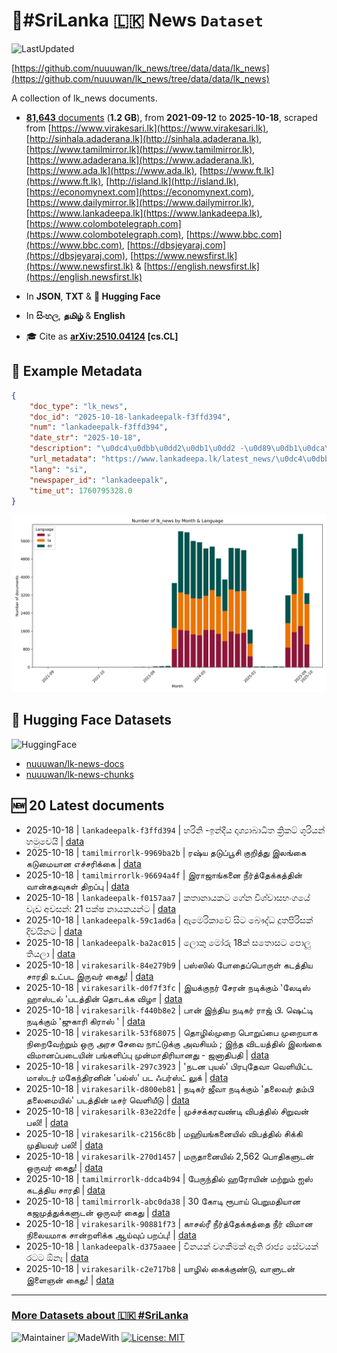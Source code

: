 # 📄#SriLanka 🇱🇰 News `Dataset`

![LastUpdated](https://img.shields.io/badge/last_updated-2025--10--18_19:45:28-green)

[https://github.com/nuuuwan/lk_news/tree/data/data/lk_news](https://github.com/nuuuwan/lk_news/tree/data/data/lk_news)

A collection of lk_news documents.

- [**81,643** documents](https://github.com/nuuuwan/lk_news/tree/data/data/lk_news) (**1.2 GB**), from **2021-09-12** to **2025-10-18**, scraped from [https://www.virakesari.lk](https://www.virakesari.lk), [http://sinhala.adaderana.lk](http://sinhala.adaderana.lk), [https://www.tamilmirror.lk](https://www.tamilmirror.lk), [https://www.adaderana.lk](https://www.adaderana.lk), [https://www.ada.lk](https://www.ada.lk), [https://www.ft.lk](https://www.ft.lk), [http://island.lk](http://island.lk), [https://economynext.com](https://economynext.com), [https://www.dailymirror.lk](https://www.dailymirror.lk), [https://www.lankadeepa.lk](https://www.lankadeepa.lk), [https://www.colombotelegraph.com](https://www.colombotelegraph.com), [https://www.bbc.com](https://www.bbc.com), [https://dbsjeyaraj.com](https://dbsjeyaraj.com), [https://www.newsfirst.lk](https://www.newsfirst.lk) & [https://english.newsfirst.lk](https://english.newsfirst.lk)

- In **JSON**, **TXT** & **🤗 Hugging Face**

- In **සිංහල**, **தமிழ்** & **English**

- 🎓 Cite as **[arXiv:2510.04124](https://arxiv.org/abs/2510.04124) [cs.CL]**

## 📝 Example Metadata

```json
{
    "doc_type": "lk_news",
    "doc_id": "2025-10-18-lankadeepalk-f3ffd394",
    "num": "lankadeepalk-f3ffd394",
    "date_str": "2025-10-18",
    "description": "\u0dc4\u0dbb\u0dd2\u0db1\u0dd2 -\u0d89\u0db1\u0dca\u0daf\u0dd3\u0dba \u0daf\u0dd8\u0dc1\u0dca\u200d\u0dba\u0dcf\u0db6\u0dcf\u0db0\u0dd2\u0dad \u0d9a\u0dca\u200d\u0dbb\u0dd2\u0d9a\u0da7\u0dca \u0dc1\u0dd6\u0dbb\u0dd2\u0dba\u0db1\u0dca \u0dc4\u0db8\u0dd4\u0dc0\u0dd9\u0dba\u0dd2",
    "url_metadata": "https://www.lankadeepa.lk/latest_news/\u0dc4\u0dbb\u0db1-\u0d89\u0db1\u0daf\u0dba-\u0daf\u0dc1\u0dba\u0db6\u0db0\u0dad-\u0d9a\u0dbb\u0d9a\u0da7-\u0dc1\u0dbb\u0dba\u0db1-\u0dc4\u0db8\u0dc0\u0dba/1-681595",
    "lang": "si",
    "newspaper_id": "lankadeepalk",
    "time_ut": 1760795328.0
}
```

![Chart](https://raw.githubusercontent.com/nuuuwan/lk_news/refs/heads/data/data/lk_news/docs_by_month_and_lang.png)

## 🤗 Hugging Face Datasets

![HuggingFace](https://img.shields.io/badge/-HuggingFace-FDEE21?style=for-the-badge&logo=HuggingFace)

- [nuuuwan/lk-news-docs](https://huggingface.co/datasets/nuuuwan/lk-news-docs)
- [nuuuwan/lk-news-chunks](https://huggingface.co/datasets/nuuuwan/lk-news-chunks)

## 🆕 20 Latest documents

- 2025-10-18 | `lankadeepalk-f3ffd394` | හරිනි -ඉන්දීය දෘශ්‍යාබාධිත ක්‍රිකට් ශූරියන් හමුවෙයි | [data](https://github.com/nuuuwan/lk_news/tree/data/data/lk_news/2020s/2025/2025-10-18-lankadeepalk-f3ffd394)
- 2025-10-18 | `tamilmirrorlk-9969ba2b` | ரஷ்ய தடுப்பூசி குறித்து இலங்கை கடுமையான எச்சரிக்கை | [data](https://github.com/nuuuwan/lk_news/tree/data/data/lk_news/2020s/2025/2025-10-18-tamilmirrorlk-9969ba2b)
- 2025-10-18 | `tamilmirrorlk-96694a4f` | இராஜாங்கனை நீர்த்தேக்கத்தின் வான்கதவுகள் திறப்பு | [data](https://github.com/nuuuwan/lk_news/tree/data/data/lk_news/2020s/2025/2025-10-18-tamilmirrorlk-96694a4f)
- 2025-10-18 | `lankadeepalk-f0157aa7` | කතානායකට ගේන විශ්වාසභංගයේ වැඩ අවසන්: 21 පක්ෂ නායකයන්ට | [data](https://github.com/nuuuwan/lk_news/tree/data/data/lk_news/2020s/2025/2025-10-18-lankadeepalk-f0157aa7)
- 2025-10-18 | `lankadeepalk-59c1ad6a` | ඇමෙරිකාවේ සිට බෞද්ධ දූතපිරිසක් දිවයිනට | [data](https://github.com/nuuuwan/lk_news/tree/data/data/lk_news/2020s/2025/2025-10-18-lankadeepalk-59c1ad6a)
- 2025-10-18 | `lankadeepalk-ba2ac015` | ලොකු මෝරු 18ක් සතොසට පොලු තියලා | [data](https://github.com/nuuuwan/lk_news/tree/data/data/lk_news/2020s/2025/2025-10-18-lankadeepalk-ba2ac015)
- 2025-10-18 | `virakesarilk-84e279b9` | பஸ்ஸில் போதைப்பொருள் கடத்திய சாரதி உட்பட இருவர் கைது! | [data](https://github.com/nuuuwan/lk_news/tree/data/data/lk_news/2020s/2025/2025-10-18-virakesarilk-84e279b9)
- 2025-10-18 | `virakesarilk-d0f7f3fc` | இயக்குநர் சேரன் நடிக்கும் 'லேடிஸ் ஹாஸ்டல் 'படத்தின் தொடக்க விழா | [data](https://github.com/nuuuwan/lk_news/tree/data/data/lk_news/2020s/2025/2025-10-18-virakesarilk-d0f7f3fc)
- 2025-10-18 | `virakesarilk-f440b8e2` | பான் இந்திய நடிகர் ராஜ் பி. ஷெட்டி நடிக்கும் 'ஜுகாரி கிராஸ் ' | [data](https://github.com/nuuuwan/lk_news/tree/data/data/lk_news/2020s/2025/2025-10-18-virakesarilk-f440b8e2)
- 2025-10-18 | `virakesarilk-53f68075` | தொழில்முறை பொறுப்பை முறையாக நிறைவேற்றும் ஒரு அரச சேவை  நாட்டுக்கு அவசியம் ; இந்த விடயத்தில் இலங்கை விமானப்படையின் பங்களிப்பு முன்மாதிரியானது - ஜனாதிபதி | [data](https://github.com/nuuuwan/lk_news/tree/data/data/lk_news/2020s/2025/2025-10-18-virakesarilk-53f68075)
- 2025-10-18 | `virakesarilk-297c3923` | 'நடன புயல்' பிரபுதேவா வெளியிட்ட மாஸ்டர் மகேந்திரனின் 'பல்ஸ்' பட ஃபர்ஸ்ட் லுக் | [data](https://github.com/nuuuwan/lk_news/tree/data/data/lk_news/2020s/2025/2025-10-18-virakesarilk-297c3923)
- 2025-10-18 | `virakesarilk-d800eb81` | நடிகர் ஜீவா நடிக்கும் 'தலைவர் தம்பி தலைமையில்' படத்தின் டீசர் வெளியீடு | [data](https://github.com/nuuuwan/lk_news/tree/data/data/lk_news/2020s/2025/2025-10-18-virakesarilk-d800eb81)
- 2025-10-18 | `virakesarilk-83e22dfe` | முச்சக்கரவண்டி விபத்தில் சிறுவன் பலி! | [data](https://github.com/nuuuwan/lk_news/tree/data/data/lk_news/2020s/2025/2025-10-18-virakesarilk-83e22dfe)
- 2025-10-18 | `virakesarilk-c2156c8b` | மஹியங்கனையில் விபத்தில் சிக்கி முதியவர் பலி! | [data](https://github.com/nuuuwan/lk_news/tree/data/data/lk_news/2020s/2025/2025-10-18-virakesarilk-c2156c8b)
- 2025-10-18 | `virakesarilk-270d1457` | மருதானையில் 2,562 பொதிகளுடன் ஒருவர் கைது! | [data](https://github.com/nuuuwan/lk_news/tree/data/data/lk_news/2020s/2025/2025-10-18-virakesarilk-270d1457)
- 2025-10-18 | `tamilmirrorlk-ddca4b94` | பேருந்தில் ஹரோயின் மற்றும் ஐஸ் கடத்திய சாரதி | [data](https://github.com/nuuuwan/lk_news/tree/data/data/lk_news/2020s/2025/2025-10-18-tamilmirrorlk-ddca4b94)
- 2025-10-18 | `tamilmirrorlk-abc0da38` | 30 கோடி ரூபாய் பெறுமதியான கஜமுத்துக்களுடன் ஒருவர் கைது | [data](https://github.com/nuuuwan/lk_news/tree/data/data/lk_news/2020s/2025/2025-10-18-tamilmirrorlk-abc0da38)
- 2025-10-18 | `virakesarilk-90881f73` | காசல்ரீ நீர்த்தேக்கத்தை நீர் விமான நிலையமாக சான்றளிக்க ஆய்வுப் பறப்பு! | [data](https://github.com/nuuuwan/lk_news/tree/data/data/lk_news/2020s/2025/2025-10-18-virakesarilk-90881f73)
- 2025-10-18 | `lankadeepalk-d375aaee` | විනයක් වගකීමක් ඇති රාජ්‍ය සේවයක් රටට ඕනෑ | [data](https://github.com/nuuuwan/lk_news/tree/data/data/lk_news/2020s/2025/2025-10-18-lankadeepalk-d375aaee)
- 2025-10-18 | `virakesarilk-c2e717b8` | யாழில் கைக்குண்டு, வாளுடன் இளைஞன் கைது! | [data](https://github.com/nuuuwan/lk_news/tree/data/data/lk_news/2020s/2025/2025-10-18-virakesarilk-c2e717b8)

---

### [More Datasets about 🇱🇰 #SriLanka](https://github.com/nuuuwan/lk_datasets)

![Maintainer](https://img.shields.io/badge/maintainer-nuuuwan-red)
![MadeWith](https://img.shields.io/badge/made_with-python-blue)
[![License: MIT](https://img.shields.io/badge/License-MIT-yellow.svg)](https://opensource.org/licenses/MIT)
